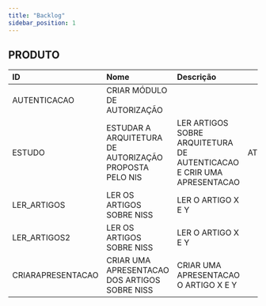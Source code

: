 ```yaml
---
title: "Backlog"
sidebar_position: 1
---
```

## PRODUTO
|ID |Nome |Descrição | Type | Status|
|:--|:----|:-------- |:----:| :---: |
|AUTENTICACAO|CRIAR MÓDULO DE AUTORIZAÇÃO||EPIC|-|
|ESTUDO|ESTUDAR A ARQUITETURA DE AUTORIZAÇÃO PROPOSTA PELO NIS|LER ARTIGOS SOBRE ARQUITETURA DE AUTENTICACAO E CRIR UMA APRESENTACAO|ATOMICUSERSTORY|-|
|LER_ARTIGOS|LER OS ARTIGOS SOBRE NISS|LER O ARTIGO X E Y|TASKBACKLOG|-|
|LER_ARTIGOS2|LER OS ARTIGOS SOBRE NISS|LER O ARTIGO X E Y|TASKBACKLOG|-|
|CRIARAPRESENTACAO|CRIAR UMA APRESENTACAO DOS ARTIGOS SOBRE NISS|CRIAR UMA APRESENTACAO O ARTIGO X E Y|TASKBACKLOG|-|

